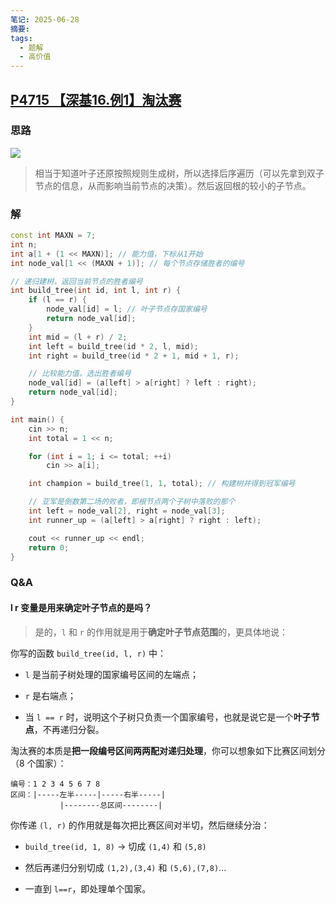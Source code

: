 ```yaml
---
笔记: 2025-06-28
摘要: 
tags:
  - 题解
  - 高价值
---
```

## [P4715 【深基16.例1】淘汰赛](https://www.luogu.com.cn/problem/P4715)
### 思路
![](https://l4p-bucket-1.oss-cn-shenzhen.aliyuncs.com/img/535c7eba884c555be59aedfe281ebcba_MD5.jpeg)
 > 相当于知道叶子还原按照规则生成树，所以选择后序遍历（可以先拿到双子节点的信息，从而影响当前节点的决策）。然后返回根的较小的子节点。

### 解
```cpp
const int MAXN = 7;
int n;
int a[1 + (1 << MAXN)]; // 能力值，下标从1开始
int node_val[1 << (MAXN + 1)]; // 每个节点存储胜者的编号

// 递归建树，返回当前节点的胜者编号
int build_tree(int id, int l, int r) {
    if (l == r) {
        node_val[id] = l; // 叶子节点存国家编号
        return node_val[id];
    }
    int mid = (l + r) / 2;
    int left = build_tree(id * 2, l, mid);
    int right = build_tree(id * 2 + 1, mid + 1, r);

    // 比较能力值，选出胜者编号
    node_val[id] = (a[left] > a[right] ? left : right);
    return node_val[id];
}

int main() {
    cin >> n;
    int total = 1 << n;

    for (int i = 1; i <= total; ++i)
        cin >> a[i];

    int champion = build_tree(1, 1, total); // 构建树并得到冠军编号

    // 亚军是倒数第二场的败者，即根节点两个子树中落败的那个
    int left = node_val[2], right = node_val[3];
    int runner_up = (a[left] > a[right] ? right : left);

    cout << runner_up << endl;
    return 0;
}
```

### Q&A
#### l r 变量是用来确定叶子节点的是吗？
>是的，`l` 和 `r` 的作用就是用于**确定叶子节点范围**的，更具体地说：

你写的函数 `build_tree(id, l, r)` 中：

- `l` 是当前子树处理的国家编号区间的左端点；
    
- `r` 是右端点；
    
- 当 `l == r` 时，说明这个子树只负责一个国家编号，也就是说它是一个**叶子节点**，不再递归分裂。
    

淘汰赛的本质是**把一段编号区间两两配对递归处理**，你可以想象如下比赛区间划分（8 个国家）：

```
编号：1 2 3 4 5 6 7 8
区间：|-----左半-----|-----右半-----|
           |--------总区间--------|
```

你传递 `(l, r)` 的作用就是每次把比赛区间对半切，然后继续分治：

- `build_tree(id, 1, 8)` → 切成 `(1,4)` 和 `(5,8)`
    
- 然后再递归分别切成 `(1,2),(3,4)` 和 `(5,6),(7,8)`...
    
- 一直到 `l==r`，即处理单个国家。